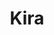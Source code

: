 ---
title: Kira
date: 
draft: false

# descripcion
description : Aros colgantes pasantes en plata 925.

materials: Plata 925

color: 

dimensions: Largo total 4.5cm

code: 01-01-0950

type: "Aros"

categories: []

price: $4.130,00

price_eftvo: $3.510,00

# Images
# first image will be shown in the product page
images:
  # - image: "images/path_to_image"
  # La ubicacion de las imagenes es imagenes/Aros/Aros.Colgantes/01-01-0950-kira
  - image: "./images/aros/colgantes/01-01-0950-kira.jpg"
---